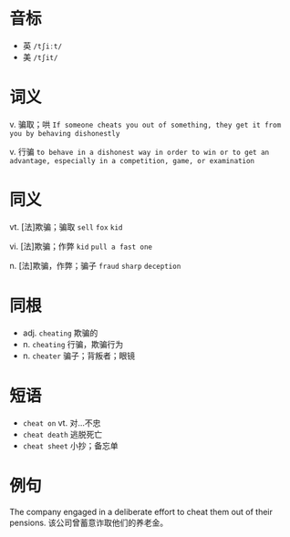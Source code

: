 # 音标

- 英 `/tʃiːt/`
- 美 `/tʃit/`

# 词义

v. 骗取；哄
`If someone cheats you out of something, they get it from you by behaving dishonestly`

v. 行骗
`to behave in a dishonest way in order to win or to get an advantage, especially in a competition, game, or examination`

# 同义

vt. [法]欺骗；骗取
`sell` `fox` `kid`

vi. [法]欺骗；作弊
`kid` `pull a fast one`

n. [法]欺骗，作弊；骗子
`fraud` `sharp` `deception`

# 同根

- adj. `cheating` 欺骗的
- n. `cheating` 行骗，欺骗行为
- n. `cheater` 骗子；背叛者；眼镜

# 短语

- `cheat on` vt. 对...不忠
- `cheat death` 逃脱死亡
- `cheat sheet` 小抄；备忘单

# 例句

The company engaged in a deliberate effort to cheat them out of their pensions.
该公司曾蓄意诈取他们的养老金。


